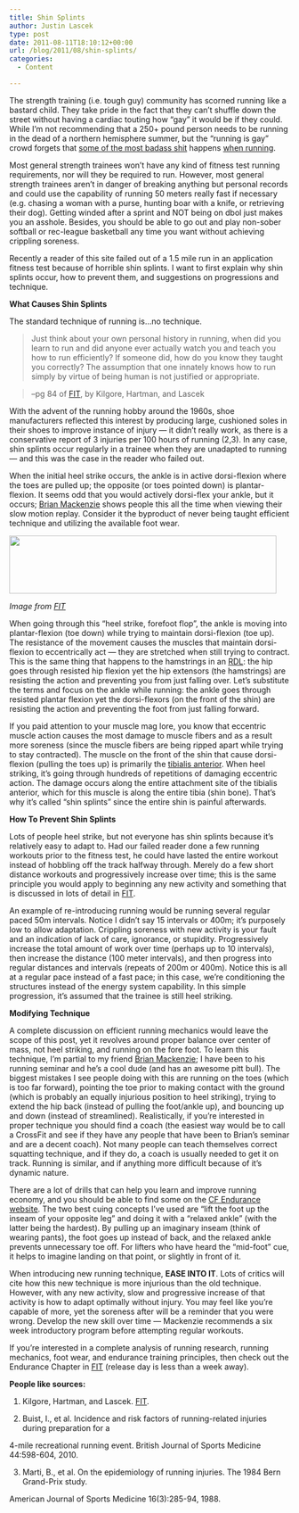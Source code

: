 ```yaml
---
title: Shin Splints
author: Justin Lascek
type: post
date: 2011-08-11T18:10:12+00:00
url: /blog/2011/08/shin-splints/
categories:
  - Content

---
```

The strength training (i.e. tough guy) community has scorned running like a bastard child. They take pride in the fact that they can&#8217;t shuffle down the street without having a cardiac touting how &#8220;gay&#8221; it would be if they could. While I&#8217;m not recommending that a 250+ pound person needs to be running in the dead of a northern hemisphere summer, but the &#8220;running is gay&#8221; crowd forgets that [some of the most badass shit][1] happens [when running][2].
  

  
Most general strength trainees won&#8217;t have any kind of fitness test running requirements, nor will they be required to run. However, most general strength trainees aren&#8217;t in danger of breaking anything but personal records and could use the capability of running 50 meters really fast if necessary (e.g. chasing a woman with a purse, hunting boar with a knife, or retrieving their dog). Getting winded after a sprint and NOT being on dbol just makes you an asshole. Besides, you should be able to go out and play non-sober softball or rec-league basketball any time you want without achieving crippling soreness.
  

  
Recently a reader of this site failed out of a 1.5 mile run in an application fitness test because of horrible shin splints. I want to first explain why shin splints occur, how to prevent them, and suggestions on progressions and technique.
  

  
**What Causes Shin Splints**
  
The standard technique of running is&#8230;no technique. 

> Just think about your own personal history in running, when did you learn to run and did anyone ever actually watch you and teach you how to run efficiently? If someone did, how do you know they taught you correctly? The assumption that one innately knows how to run simply by virtue of being human is not justified or appropriate.
  
> &#8211;pg 84 of [FIT][3], by Kilgore, Hartman, and Lascek

With the advent of the running hobby around the 1960s, shoe manufacturers reflected this interest by producing large, cushioned soles in their shoes to improve instance of injury &#8212; it didn&#8217;t really work, as there is a conservative report of 3 injuries per 100 hours of running (2,3). In any case, shin splints occur regularly in a trainee when they are unadapted to running &#8212; and this was the case in the reader who failed out.
  

  
When the initial heel strike occurs, the ankle is in active dorsi-flexion where the toes are pulled up; the opposite (or toes pointed down) is plantar-flexion. It seems odd that you would actively dorsi-flex your ankle, but it occurs; [Brian Mackenzie][4] shows people this all the time when viewing their slow motion replay. Consider it the byproduct of never being taught efficient technique and utilizing the available foot wear.
  

  
[<img data-attachment-id="5104" data-permalink="/blog/2011/08/shin-splints/heelstrike-2/" data-orig-file="/2011/08/heelstrike1.jpg" data-orig-size="480,104" data-comments-opened="1" data-image-meta="{&quot;aperture&quot;:&quot;0&quot;,&quot;credit&quot;:&quot;Justin&quot;,&quot;camera&quot;:&quot;&quot;,&quot;caption&quot;:&quot;&quot;,&quot;created_timestamp&quot;:&quot;1313062837&quot;,&quot;copyright&quot;:&quot;&quot;,&quot;focal_length&quot;:&quot;0&quot;,&quot;iso&quot;:&quot;0&quot;,&quot;shutter_speed&quot;:&quot;0&quot;,&quot;title&quot;:&quot;&quot;}" data-image-title="heelstrike" data-image-description="" data-medium-file="/2011/08/heelstrike1.jpg" data-large-file="/2011/08/heelstrike1.jpg" src="/2011/08/heelstrike1.jpg" alt="" title="heelstrike" width="480" height="104" class="aligncenter size-full wp-image-5104" />][5]
  
_Image from [FIT][3]_
  

  
When going through this &#8220;heel strike, forefoot flop&#8221;, the ankle is moving into plantar-flexion (toe down) while trying to maintain dorsi-flexion (toe up). The resistance of the movement causes the muscles that maintain dorsi-flexion to eccentrically act &#8212; they are stretched when still trying to contract. This is the same thing that happens to the hamstrings in an [RDL][6]: the hip goes through resisted hip flexion yet the hip extensors (the hamstrings) are resisting the action and preventing you from just falling over. Let&#8217;s substitute the terms and focus on the ankle while running: the ankle goes through resisted plantar flexion yet the dorsi-flexors (on the front of the shin) are resisting the action and preventing the foot from just falling forward.
  

  
If you paid attention to your muscle mag lore, you know that eccentric muscle action causes the most damage to muscle fibers and as a result more soreness (since the muscle fibers are being ripped apart while trying to stay contracted). The muscle on the front of the shin that cause dorsi-flexion (pulling the toes up) is primarily the [tibialis anterior][7]. When heel striking, it&#8217;s going through hundreds of repetitions of damaging eccentric action. The damage occurs along the entire attachment site of the tibialis anterior, which for this muscle is along the entire tibia (shin bone). That&#8217;s why it&#8217;s called &#8220;shin splints&#8221; since the entire shin is painful afterwards.
  

  
**How To Prevent Shin Splints**
  
Lots of people heel strike, but not everyone has shin splints because it&#8217;s relatively easy to adapt to. Had our failed reader done a few running workouts prior to the fitness test, he could have lasted the entire workout instead of hobbling off the track halfway through. Merely do a few short distance workouts and progressively increase over time; this is the same principle you would apply to beginning any new activity and something that is discussed in lots of detail in [FIT][3].
  

  
An example of re-introducing running would be running several regular paced 50m intervals. Notice I didn&#8217;t say 15 intervals or 400m; it&#8217;s purposely low to allow adaptation. Crippling soreness with new activity is your fault and an indication of lack of care, ignorance, or stupidity. Progressively increase the total amount of work over time (perhaps up to 10 intervals), then increase the distance (100 meter intervals), and then progress into regular distances and intervals (repeats of 200m or 400m). Notice this is all at a regular pace instead of a fast pace; in this case, we&#8217;re conditioning the structures instead of the energy system capability. In this simple progression, it&#8217;s assumed that the trainee is still heel striking.
  

  
**Modifying Technique**
  
A complete discussion on efficient running mechanics would leave the scope of this post, yet it revolves around proper balance over center of mass, not heel striking, and running on the fore foot. To learn this technique, I&#8217;m partial to my friend [Brian Mackenzie][8]; I have been to his running seminar and he&#8217;s a cool dude (and has an awesome pitt bull). The biggest mistakes I see people doing with this are running on the toes (which is too far forward), pointing the toe prior to making contact with the ground (which is probably an equally injurious position to heel striking), trying to extend the hip back (instead of pulling the foot/ankle up), and bouncing up and down (instead of streamlined). Realistically, if you&#8217;re interested in proper technique you should find a coach (the easiest way would be to call a CrossFit and see if they have any people that have been to Brian&#8217;s seminar and are a decent coach). Not many people can teach themselves correct squatting technique, and if they do, a coach is usually needed to get it on track. Running is similar, and if anything more difficult because of it&#8217;s dynamic nature.
  

  
There are a lot of drills that can help you learn and improve running economy, and you should be able to find some on the [CF Endurance website][8]. The two best cuing concepts I&#8217;ve used are &#8220;lift the foot up the inseam of your opposite leg&#8221; and doing it with a &#8220;relaxed ankle&#8221; (with the latter being the hardest). By pulling up an imaginary inseam (think of wearing pants), the foot goes up instead of back, and the relaxed ankle prevents unnecessary toe off. For lifters who have heard the &#8220;mid-foot&#8221; cue, it helps to imagine landing on that point, or slightly in front of it.
  

  
When introducing new running technique, **EASE INTO IT**. Lots of critics will cite how this new technique is more injurious than the old technique. However, with any new activity, slow and progressive increase of that activity is how to adapt optimally without injury. You may feel like you&#8217;re capable of more, yet the soreness after will be a reminder that you were wrong. Develop the new skill over time &#8212; Mackenzie recommends a six week introductory program before attempting regular workouts.
  

  
If you&#8217;re interested in a complete analysis of running research, running mechanics, foot wear, and endurance training principles, then check out the Endurance Chapter in [FIT][3] (release day is less than a week away).
  

  
**People like sources:**
  
1. Kilgore, Hartman, and Lascek. [FIT][3].
  
2. Buist, I., et al. Incidence and risk factors of running-related injuries during preparation for a
  
4-mile recreational running event. British Journal of Sports Medicine 44:598-604, 2010.
  
3. Marti, B., et al. On the epidemiology of running injuries. The 1984 Bern Grand-Prix study.
  
American Journal of Sports Medicine 16(3):285-94, 1988.

 [1]: http://www.youtube.com/watch?v=x_i6szEMhqk
 [2]: http://youtu.be/bpLtXIlkyYA?t=1m55s
 [3]: http://www.facebook.com/TheFITBook
 [4]: http://www.iamunscared.com/
 [5]: /2011/08/heelstrike1.jpg
 [6]: /blog/2011/06/the-rdl/
 [7]: http://en.wikipedia.org/wiki/Tibialis_anterior_muscle
 [8]: http://crossfitendurance.com
